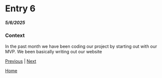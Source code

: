 # Entry 6
##### 5/6/2025

### Context
In the past month we have been coding our project by starting out with our MVP. We been basically writing out our website

[Previous](entry05.md) | [Next](entry07.md)

[Home](../README.md)
